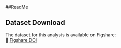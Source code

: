 ##ReadMe

## Dataset Download
The dataset for this analysis is available on Figshare:  
📂 [Figshare DOI](https://doi.org/10.6084/m9.figshare.28485413)



